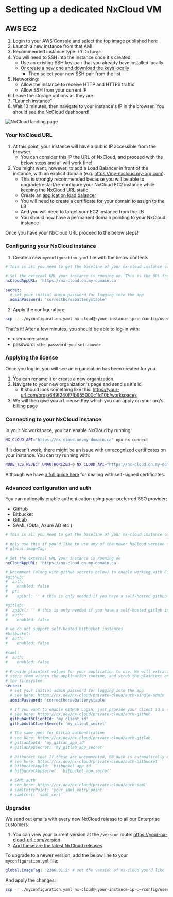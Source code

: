 # Setting up a dedicated NxCloud VM

## AWS EC2

1. Login to your AWS Console and select [the top image published here](https://console.aws.amazon.com/ec2/v2/home?home#Images:visibility=public-images;imageName=nx-cloud;owner=623002322076;sort=desc:imageName)
2. Launch a new instance from that AMI
3. Recommended instance type: `t3.2xlarge`
4. You will need to SSH into the instance once it's created:
   - Use an existing SSH key-pair that you already have installed locally.
   - [Or create a new one and download the keys locally](https://docs.aws.amazon.com/AWSEC2/latest/UserGuide/ec2-key-pairs.html?icmpid=docs_ec2_console#having-ec2-create-your-key-pair)
     - Then select your new SSH pair from the list
5. Networking:
   - Allow the instance to receive HTTP and HTTPS traffic
   - Allow SSH from your current IP
6. Leave the storage options as they are
7. "Launch instance"
8. Wait 10 minutes, then navigate to your instance's IP in the browser. You should see the NxCloud dashboard!

![NxCloud landing page](/nx-cloud/private/images/nx-cloud-landing.png)

### Your NxCloud URL

1. At this point, your instance will have a public IP accessible from the browser.
   - You can consider this IP the URL of NxCloud, and proceed with the below steps and all will work fine!
2. You might want, however, to add a Load Balancer in front of the instance, with an explicit domain (e.g. https://my-nxcloud.my-org.com).
   - This is strongly recommended because you will be able to upgrade/restart/re-configure your NxCloud EC2 instance while keeping the NxCloud URL static.
   - Create an [application load balancer](https://docs.aws.amazon.com/elasticloadbalancing/latest/application/create-application-load-balancer.html)
   - You will need to create a certificate for your domain to assign to the LB
   - And you will need to target your EC2 instance from the LB
   - You should now have a permanent domain pointing to your NxCloud instance

Once you have your NxCloud URL proceed to the below steps!

### Configuring your NxCloud instance

1. Create a new `myconfiguration.yaml` file with the below contents

```yaml
# This is all you need to get the baseline of your nx-cloud instance configured!

# Set the external URL your instance is running on. This is the URL from the previous step
nxCloudAppURL: 'https://nx-cloud.on.my-domain.ca'

secret:
  # set your initial admin password for logging into the app
  adminPassword: 'correcthorsebatterystaple'
```

2. Apply the configuration:

```bash
scp -r ./myconfiguration.yaml nx-cloud@<your-instance-ip>:~/config/user/update.yaml
```

That's it! After a few minutes, you should be able to log-in with:
- username: `admin`
- password: `<the-password-you-set-above>`

### Applying the license

Once you log-in, you will see an organisation has been created for you. 
1. You can rename it or create a new organization.
2. Navigate to your new organization's page and send us it's id
   - It should look something like this: https://your-url.com/orgs/649f240f7fb955000c1fd10b/workspaces
3. We will then give you a License Key which you can apply on your org's billing page

### Connecting to your NxCloud instance

In your Nx workspace, you can enable NxCloud by running:

```bash
NX_CLOUD_API="https://nx-cloud.on.my-domain.ca" npx nx connect
```

If it doesn't work, there might be an issue with unrecognized certificates on your instance. You can try running with:

```bash
NODE_TLS_REJECT_UNAUTHORIZED=0 NX_CLOUD_API="https://nx-cloud.on.my-domain.ca" npx nx connect
```

Although we have [a full guide here](https://github.com/nrwl/nx-cloud-helm/blob/main/PROXY-GUIDE.md#nxcloud-runner-proxy-issues) for dealing with self-signed certificates.

### Advanced configuration and auth

You can optionally enable authentication using your preferred SSO provider:

- GitHub
- Bitbucket
- GitLab
- SAML (Okta, Azure AD etc.)

```yaml
# This is all you need to get the baseline of your nx-cloud instance configured!

# only use this if you'd like to use any of the newer NxCloud version from here: https://nx.dev/nx-cloud/reference/release-notes#docker-containers
# global.imageTag: ''

# Set the external URL your instance is running on
nxCloudAppURL: 'https://nx-cloud.on.my-domain.ca'

# Uncomment (along with github secrets below) to enable working with GitHub pull requests or github auth
#github:
#  auth:
#    enabled: false
#  pr:
#    apiUrl: '' # this is only needed if you have a self-hosted github instance

#gitlab:
#  apiUrl: '' # this is only needed if you have a self-hosted gitlab instance
#  auth:
#    enabled: false

# we do not support self-hosted bitbucket instances
#bitbucket:
#  auth:
#    enabled: false

#saml:
#  auth:
#    enabled: false

# Provide plaintext values for your application to use. We will extract them,
# store them within the application runtime, and scrub the plaintext ones from
# the filesystem
secret:
  # set your initial admin password for logging into the app
  # see here: https://nx.dev/nx-cloud/private-cloud/auth-single-admin
  adminPassword: 'correcthorsebatterystaple'

  # If you want to enable GitHub Login, just provide your client id & secret, we handle the rest
  # see here: https://nx.dev/nx-cloud/private-cloud/auth-github
  githubAuthClientId: 'my_client_id'
  githubAuthClientSecret: 'my_client_secret'

  # The same goes for GitLab authentication
  # see here: https://nx.dev/nx-cloud/private-cloud/auth-gitlab
  # gitlabAppId: 'my_gitlab_app_id'
  # gitlabAppSecret: 'my_gitlab_app_secret'

  # Bitbucket too! If these are uncommented, BB auth is automatically enabled
  # see here: https://nx.dev/nx-cloud/private-cloud/auth-bitbucket
  # bitbucketAppId: 'bitbucket_app_id'
  # bitbucketAppSecret: 'bitbucket_app_secret'

  # SAML auth
  # see here: https://nx.dev/nx-cloud/private-cloud/auth-saml
  # samlEntryPoint: 'your_saml_entry_point'
  # samlCert: 'saml_cert'
```

### Upgrades

We send out emails with every new NxCloud release to all our Enterprise customers:

1. You can view your current version at the `/version` route: https://your-nx-cloud-url.com/version
2. [And these are the latest NxCloud releases](https://nx.dev/nx-cloud/reference/release-notes#docker-containers)

To upgrade to a newer version, add the below line to your `myconfiguration.yml` file:

```yaml
global.imageTag: '2306.01.2' # set the version of nx-cloud you'd like
```

And apply the changes:

```bash
scp -r ./myconfiguration.yaml nx-cloud@<your-instance-ip>:~/config/user/update.yaml
```
